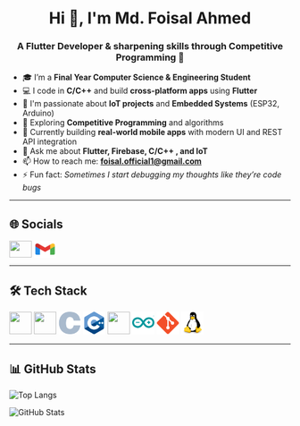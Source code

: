 <h1 align="center">Hi 👋, I'm Md. Foisal Ahmed </h1>
<h3 align="center">A Flutter Developer & sharpening skills through Competitive Programming 💙</h3>

<!-- Twitter follow badge (optional) -->
<!-- <p align="left"> <a href="https://twitter.com/yourhandle" target="blank"><img src="https://img.shields.io/twitter/follow/yourhandle?logo=twitter&style=for-the-badge" alt="yourhandle" /></a> </p> -->

- 🎓 I’m a **Final Year Computer Science & Engineering Student**
- 💻 I code in **C/C++** and build **cross-platform apps** using **Flutter**
- 🔌 I'm passionate about **IoT projects** and **Embedded Systems** (ESP32, Arduino)
- 🤖 Exploring **Competitive Programming** and algorithms
- 📱 Currently building **real-world mobile apps** with modern UI and REST API integration
- 💬 Ask me about **Flutter, Firebase, C/C++ , and IoT**
- 📫 How to reach me: **foisal.official1@gmail.com**
- ⚡ Fun fact: *Sometimes I start debugging my thoughts like they’re code bugs*

---

<h2>🌐 Socials</h2>
<!-- Add your links below -->
<p align="left">

<a href="https://www.linkedin.com/in/md-foisal-ahmed/" target="blank"><img align="center" src="https://raw.githubusercontent.com/rahuldkjain/github-profile-readme-generator/master/src/images/icons/Social/linked-in-alt.svg" height="30" width="40" /></a>
<a href="foisal.official1@gmail.com" target="blank"><img align="center" src="https://raw.githubusercontent.com/rahuldkjain/github-profile-readme-generator/master/src/images/icons/Social/gmail.svg" height="30" width="40" /></a>
</p>

---

<h2>🛠️ Tech Stack</h2>
<p align="left">
  <img src="https://www.vectorlogo.zone/logos/flutterio/flutterio-icon.svg" width="40" height="40"/>
  <img src="https://www.vectorlogo.zone/logos/dartlang/dartlang-icon.svg" width="40" height="40"/>
  <img src="https://raw.githubusercontent.com/devicons/devicon/master/icons/c/c-original.svg" width="40" height="40"/>
  <img src="https://raw.githubusercontent.com/devicons/devicon/master/icons/cplusplus/cplusplus-original.svg" width="40" height="40"/>
  <img src="https://www.vectorlogo.zone/logos/firebase/firebase-icon.svg" width="40" height="40"/>
  <img src="https://raw.githubusercontent.com/devicons/devicon/master/icons/arduino/arduino-original.svg" width="40" height="40"/>
  <img src="https://raw.githubusercontent.com/devicons/devicon/master/icons/git/git-original.svg" width="40" height="40"/>
  <img src="https://raw.githubusercontent.com/devicons/devicon/master/icons/linux/linux-original.svg" width="40" height="40"/>
</p>

---

<h2>📊 GitHub Stats</h2>

![Top Langs](https://github-readme-stats.vercel.app/api/top-langs/?username=yourusername&layout=compact&theme=radical)

![GitHub Stats](https://github-readme-stats.vercel.app/api?username=yourusername&show_icons=true&theme=radical)

